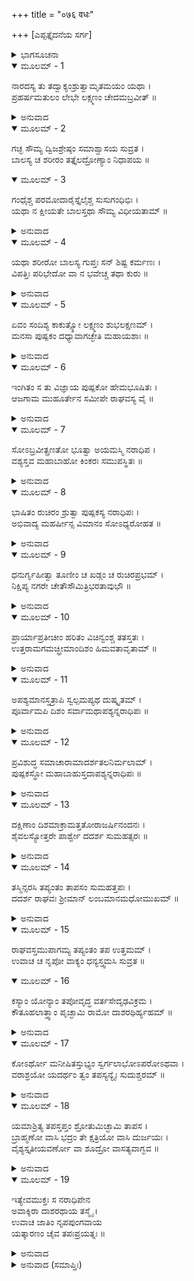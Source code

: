 +++
title = "०७६ वधः"

+++
[ಎಪ್ಪತ್ತೈದನೆಯ ಸರ್ಗ]



<details><summary>ಭಾಗಸೂಚನಾ</summary>

ದುಷ್ಕರ್ಮಿಗಳನ್ನು ಹುಡುಕಲು ಪುಷ್ಪಕವಿಮಾನದಿಂದ ರಾಜ್ಯದ ಎಲ್ಲೆಡೆಗಳಲ್ಲಿಯೂ ಶ್ರೀರಾಮನ ಸಂಚಾರ, ಎಲ್ಲೆಡೆ ಸತ್ಕರ್ಮಿಗಳನ್ನೇ ಕಂಡು, ದಕ್ಷಿಣ ದಿಕ್ಕಿನಲ್ಲಿ ಪ್ರಯಾಣ ಮಾಡುತ್ತಾ ಶೂದ್ರತಪಸ್ವಿಯೊಬ್ಬನ ಬಳಿಗೆ ಹೋದುದು
</details>

<details open><summary>ಮೂಲಮ್ - 1</summary>

ನಾರದಸ್ಯ ತು ತದ್ವಾಕ್ಯಂಶ್ರುತ್ವಾಮೃತಮಯಂ ಯಥಾ ।  
ಪ್ರಹರ್ಷಮತುಲಂ ಲೇಭೇ ಲಕ್ಷ್ಮಣಂ ಚೇದಮಬ್ರವೀತ್ ॥
</details>

<details><summary>ಅನುವಾದ</summary>

ನಾರದರ ಅಮೃತಮಯ ಮಾತುಗಳನ್ನು ಕೇಳಿ ಶ್ರೀರಾಮನಿಗೆ ಅಪಾರ ಆನಂದ ಪ್ರಾಪ್ತವಾಗಿ, ಲಕ್ಷ್ಮಣನಲ್ಲಿ ಈ ಪ್ರಕಾರ ಹೇಳಿದನು.॥1॥
</details>

<details open><summary>ಮೂಲಮ್ - 2</summary>

ಗಚ್ಛ ಸೌಮ್ಯ ದ್ವಿಜಶ್ರೇಷ್ಠಂ ಸಮಾಶ್ವಾಸಯ ಸುವ್ರತ ।  
ಬಾಲಸ್ಯ ಚ ಶರೀರಂ ತತ್ತೈಲದ್ರೋಣ್ಯಾಂ ನಿಧಾಪಯ ॥
</details>

<details open><summary>ಮೂಲಮ್ - 3</summary>

ಗಂಧೈಶ್ಚ ಪರಮೋದಾರೈಸ್ತೈಲೈಶ್ಚ ಸುಸುಗಂಧಿಭಿಃ ।  
ಯಥಾ ನ ಕ್ಷೀಯತೇ ಬಾಲಸ್ತಥಾ ಸೌಮ್ಯ ವಿಧೀಯತಾಮ್ ॥
</details>

<details><summary>ಅನುವಾದ</summary>

ಸೌಮ್ಯ ! ಹೋಗು, ಸುವ್ರತನಾದ ಆ ಬ್ರಾಹ್ಮಣನಿಗೆ ಸಾಂತ್ವನಪಡಿಸಿ, ಅವನ ಬಾಲಕನ ಶರೀರವನ್ನು ಉತ್ತಮ ಸುಗಂಧಯುಕ್ತ ಎಣ್ಣೆ ತುಂಬಿದ ಮರದ ದೋಣಿಯಲ್ಲಿ ಮುಳುಗಿಸಿ ಇಡಿಸು. ಅದರಿಂದ ಬಾಲಕನ ಶರೀರ ವಿಕೃತ ಅಥವಾ ನಾಶವಾಗದಂತೆ ವ್ಯವಸ್ಥೆ ಮಾಡು.॥2-3॥
</details>

<details open><summary>ಮೂಲಮ್ - 4</summary>

ಯಥಾ ಶರೀರೋ ಬಾಲಸ್ಯ ಗುಪ್ತಃ ಸನ್ ಶಿಷ್ಟ ಕರ್ಮಣಃ ।  
ವಿಪತ್ತಿಃ ಪರಿಭೇದೋ ವಾ ನ ಭವೇಚ್ಚ ತಥಾ ಕುರು ॥
</details>

<details><summary>ಅನುವಾದ</summary>

ಶುಭಕರ್ಮ ಮಾಡುವ ಈ ಬಾಲಕನ ಶರೀರವು ಸುರಕ್ಷಿತವಾಗಿದ್ದು, ನಾಶವಾಗದಂತೆ ನೋಡಿಕೋ.॥4॥
</details>

<details open><summary>ಮೂಲಮ್ - 5</summary>

ಏವಂ ಸಂದಿಶ್ಯ ಕಾಕುತ್ಸ್ಥೋ ಲಕ್ಷ್ಮಣಂ ಶುಭಲಕ್ಷಣಮ್ ।  
ಮನಸಾ ಪುಷ್ಪಕಂ ದಧ್ಯಾವಾಗಚ್ಛೇತಿ ಮಹಾಯಶಾಃ ॥
</details>

<details><summary>ಅನುವಾದ</summary>

ಶುಭಲಕ್ಷಣ ಲಕ್ಷ್ಮಣನಿಗೆ ಹೀಗೆ ಹೇಳಿ ಮಹಾಯಶಸ್ವೀ ಶ್ರೀರಘುನಾಥನು ಮನಸ್ಸಿನಲ್ಲಿ ಪುಷ್ಪಕವಿಮಾನವನ್ನು ನೆನೆದು ಹೇಳಿದನು - ಬಂದು ಬಿಡು.॥5॥
</details>

<details open><summary>ಮೂಲಮ್ - 6</summary>

ಇಂಗಿತಂ ಸ ತು ವಿಜ್ಞಾಯ ಪುಷ್ಪಕೋ ಹೇಮಭೂಷಿತಃ ।  
ಆಜಗಾಮ ಮುಹೂರ್ತೇನ ಸಮೀಪೇ ರಾಘವಸ್ಯ ವೈ ॥
</details>

<details><summary>ಅನುವಾದ</summary>

ಶ್ರೀರಾಮಚಂದ್ರನ ಅಭಿಪ್ರಾಯ ತಿಳಿದು ಸುವರ್ಣಭೂಷಿತ ಪುಷ್ಪಕವಿಮಾನವು ಒಂದೇ ಮುಹೂರ್ತದಲ್ಲಿ ಅವನ ಬಳಿಗೆ ಬಂದು ಬಿಟ್ಟಿತು.॥6॥
</details>

<details open><summary>ಮೂಲಮ್ - 7</summary>

ಸೋಽಬ್ರವೀತ್ಪ್ರಣತೋ ಭೂತ್ವಾ ಅಯಮಸ್ಮಿ ನರಾಧಿಪ ।  
ವಶ್ಯಸ್ತವ ಮಹಾಬಾಹೋ ಕಿಂಕರಃ ಸಮುಪಸ್ಥಿತಃ ॥
</details>

<details><summary>ಅನುವಾದ</summary>

ಬಂದು ನತಮಸ್ತಕವಾಗಿ ಹೇಳಿತು - ನರೇಶ್ವರ! ಇದೋ ನಾನು ಬಂದಿದ್ದೇನೆ. ಮಹಾಬಾಹೋ! ನಾನು ಸದಾ ನಿಮ್ಮ ಅಧೀನದಲ್ಲಿರುವ ಕಿಂಕರನಾಗಿದ್ದೇನೆ. ನಿಮ್ಮ ಸೇವೆಯಲ್ಲಿ ಉಪಸ್ಥಿತನಾಗಿದ್ದೇನೆ.॥7॥
</details>

<details open><summary>ಮೂಲಮ್ - 8</summary>

ಭಾಷಿತಂ ರುಚಿರಂ ಶ್ರುತ್ವಾ ಪುಷ್ಪಕಸ್ಯ ನರಾಧಿಪಃ ।  
ಅಭಿವಾದ್ಯ ಮಹರ್ಷೀನ್ಸ ವಿಮಾನಂ ಸೋಽಧ್ಯರೋಹತ ॥
</details>

<details><summary>ಅನುವಾದ</summary>

ಪುಷ್ಪಕ ವಿಮಾನದ ಈ ಮನೋಹರ ಮಾತನ್ನು ಕೇಳಿ ಮಹಾರಾಜ ಶ್ರೀರಾಮನು ಮಹರ್ಷಿಗಳಿಗೆ ಪ್ರಣಾಮ ಮಾಡಿ, ಆ ವಿಮಾನವನ್ನು ಹತ್ತಿದನು.॥8॥
</details>

<details open><summary>ಮೂಲಮ್ - 9</summary>

ಧನುರ್ಗೃಹೀತ್ವಾ ತೂಣೀಂ ಚ ಖಡ್ಗಂ ಚ ರುಚಿರಪ್ರಭಮ್ ।  
ನಿಕ್ಷಿಪ್ಯ ನಗರೇ ಚೇತೌಸೌಮಿತ್ರಿಭರತಾವುಭೌ ॥
</details>

<details><summary>ಅನುವಾದ</summary>

ಅವನು ಧನುಷ್ಯ, ಬಾಣಗಳು ತುಂಬಿದ ಎರಡು ಬತ್ತಳಿಕೆ ಮತ್ತು ಒಂದು ಹೊಳೆಯುತ್ತಿರುವ ಖಡ್ಗವನ್ನು ಕೈಲೆತ್ತಿಕೊಂಡು, ಲಕ್ಷ್ಮಣ, ಭರತರನ್ನು ನಗರ ರಕ್ಷಣೆಗೆ ನಿಯಮಿಸಿ, ಅಲ್ಲಿಂದ ಹೊರಟನು.॥9॥
</details>

<details open><summary>ಮೂಲಮ್ - 10</summary>

ಪ್ರಾರ್ಯಾಪ್ರತೀಚೀಂ ಹರಿತಂ ವಿಚಿನ್ವಂಶ್ಚ ತತಸ್ತತಃ ।  
ಉತ್ತರಾಮಗಮಚ್ಛ್ರೀಮಾಂದಿಶಂ ಹಿಮವತಾವೃತಾಮ್ ॥
</details>

<details><summary>ಅನುವಾದ</summary>

ಶ್ರೀಮಾನ್ ರಾಮನು ಮೊದಲು ಅತ್ತ-ಇತ್ತ ಹುಡುಕುತ್ತಾ ಪಶ್ಚಿಮ ದಿಕ್ಕಿಗೆ ಹೋದನು. ಮತ್ತೆ ಹಿಮಾಲಯ ಆವೃತವಾದ ಉತ್ತರ ದಿಕ್ಕಿಗೆ ಹೋದನು.॥10॥
</details>

<details open><summary>ಮೂಲಮ್ - 11</summary>

ಅಪಶ್ಯಮಾನಸ್ತತ್ರಾಪಿ ಸ್ವಲ್ಪಮಪ್ಯಥ ದುಷ್ಕೃತಮ್ ।  
ಪೂರ್ವಾಮಪಿ ದಿಶಂ ಸರ್ವಾಮಥಾಪಶ್ಯನ್ನರಾಧಿಪಃ ॥
</details>

<details><summary>ಅನುವಾದ</summary>

ಆ ಎರಡೂ ದಿಕ್ಕುಗಳಲ್ಲಿ ಎಲ್ಲಿಯೂ ಸ್ವಲ್ಪವೂ ದುಷ್ಕರ್ಮ ಕಂಡು ಬಂದಿಲ್ಲ. ಆಗ ನರೇಶ್ವರ ಶ್ರೀರಾಮನು ಪೂರ್ವದಿಕ್ಕನ್ನು ನಿರೀಕ್ಷಿಸಿದನು.॥11॥
</details>

<details open><summary>ಮೂಲಮ್ - 12</summary>

ಪ್ರವಿಶುದ್ಧ ಸಮಾಚಾರಾಮಾದರ್ಶತಲನಿರ್ಮಲಾಮ್ ।  
ಪುಷ್ಪಕಸ್ಥೋ ಮಹಾಬಾಹುಸ್ತದಾಪಶ್ಯನ್ನರಾಧಿಪಃ ॥
</details>

<details><summary>ಅನುವಾದ</summary>

ಪುಷ್ಪಕದಲ್ಲಿ ಕುಳಿತು ಮಹಾಬಾಹು ರಾಜಾ ಶ್ರೀರಾಮನು ಅಲ್ಲಿಯೂ ಶುದ್ಧ ಸದಾಚಾರ ಪಾಲನೆ ಆಗುತ್ತಿತ್ತು. ಆ ದಿಕ್ಕೂ ಕೂಡ ಕನ್ನಡಿಯಂತೆ ನಿರ್ಮಲವಾಗಿ ಕಂಡಿತು.॥12॥
</details>

<details open><summary>ಮೂಲಮ್ - 13</summary>

ದಕ್ಷಿಣಾಂ ದಿಶಮಾಕ್ರಾಮತ್ತತೋರಾಜರ್ಷಿನಂದನಃ ।  
ಶೈವಲಸ್ಯೋತ್ತರೇ ಪಾರ್ಶ್ವೇ ದದರ್ಶ ಸುಮಹತ್ಸರಃ ॥
</details>

<details><summary>ಅನುವಾದ</summary>

ಆಗ ರಾಜರ್ಷಿನಂದನ ಶ್ರೀರಾಮನು ದಕ್ಷಿಣ ದಿಕ್ಕಿಗೆ ಹೋದನು. ಅಲ್ಲಿ ಶೈವಲ ಪರ್ವತದ ಉತ್ತರ ಭಾಗದಲ್ಲಿ ಒಂದು ಮಹಾಸರೋವರ ಕಂಡು ಬಂತು.॥13॥
</details>

<details open><summary>ಮೂಲಮ್ - 14</summary>

ತಸ್ಮಿನ್ಸರಸಿ ತಪ್ಯಂತಂ ತಾಪಸಂ ಸುಮಹತ್ತಪಃ ।  
ದದರ್ಶ ರಾಘವಃ ಶ್ರೀಮಾನ್ ಲಂಬಮಾನಮಧೋಮುಖಮ್ ॥
</details>

<details><summary>ಅನುವಾದ</summary>

ಆ ಸರೋವರದ ತೀರದಲ್ಲಿ ಒಬ್ಬ ತಪಸ್ವೀ ಭಾರೀ ತಪಸ್ಸು ಮಾಡುತ್ತಿದ್ದನು. ಅವನು ಕೆಳಮುಖವಾಗಿ ನೇತಾಡುತ್ತಿದ್ದನು. ಶ್ರೀರಾಮನು ಅವನನ್ನು ನೋಡಿದನು.॥14॥
</details>

<details open><summary>ಮೂಲಮ್ - 15</summary>

ರಾಘವಸ್ತಮುಪಾಗಮ್ಯ ತಪ್ಯಂತಂ ತಪ ಉತ್ತಮಮ್ ।  
ಉವಾಚ ಚ ನೃಪೋ ವಾಕ್ಯಂ ಧನ್ಯಸ್ತ್ವಮಸಿ ಸುವ್ರತ ॥
</details>

<details open><summary>ಮೂಲಮ್ - 16</summary>

ಕಸ್ಯಾಂ ಯೋನ್ಯಾಂ ತಪೋವೃದ್ಧ ವರ್ತಸೇದೃಢವಿಕ್ರಮ ।  
ಕೌತೂಹಲಾತ್ತ್ವಾಂ ಪೃಚ್ಛಾಮಿ ರಾಮೋ ದಾಶರಥಿರ್ಹ್ಯಹಮ್ ॥
</details>

<details><summary>ಅನುವಾದ</summary>

ನೋಡಿ ರಾಜಾ ಶ್ರೀರಘುನಾಥನು ಉಗ್ರತಪಸ್ಸು ಮಾಡುತ್ತಿರುವ ಆ ತಪಸ್ವಿಯ ಬಳಿಗೆ ಹೋದನು ಹಾಗೂ ನುಡಿದನು - ಉತ್ತಮ ವ್ರತವನ್ನು ಪಾಲಿಸುವ ತಾಪಸನೇ ! ನೀನು ಧನ್ಯನಾಗಿರುವೆ. ತಪಸ್ಸಿನಲ್ಲಿ ನಿಷ್ಣಾತನಾದ ಪರಾಕ್ರಮಿ ಪುರುಷನೇ! ನೀನು ಯಾವ ಜಾತಿಯಲ್ಲಿ ಹುಟ್ಟಿರುವೆ? ನಾನು ದಶರಥಕುಮಾರ ರಾಮನು ನಿನ್ನ ಪರಿಚಯ ತಿಳಿಯಲು ಕುತೂಹಲಿಯಾಗಿ ಇದನ್ನು ಕೇಳುತ್ತಿದ್ದೇನೆ.॥15-16॥
</details>

<details open><summary>ಮೂಲಮ್ - 17</summary>

ಕೋಽರ್ಥೋ ಮನೀಷಿತಸ್ತುಭ್ಯಂ ಸ್ವರ್ಗಲಾಭೋಽಪರೋಽಥವಾ ।  
ವರಾಶ್ರಯೋ ಯದರ್ಥಂ ತ್ವಂ ತಪಸ್ಯನ್ಯೈಃ ಸುದುಶ್ಚರಮ್ ॥
</details>

<details><summary>ಅನುವಾದ</summary>

ನಿನಗೆ ಯಾವ ವಸ್ತುವನ್ನು ಪಡೆಯಲು ಇಚ್ಛೆ ಇದೆ? ತಪಸ್ಸಿನಿಂದ ಸಂತುಷ್ಟವಾದ ದೇವತೆಯಲ್ಲಿ ವರವಾಗಿ ನೀನು ಏನನ್ನು ಪಡೆಯಲು ಬಯಸುವೆ? ಸ್ವರ್ಗ ಅಥವಾ ಬೇರೆ ವಸ್ತು? ಯಾವ ಪದಾರ್ಥಕ್ಕಾಗಿ ಬೇರೆಯವರಿಗೆ ದುಷ್ಕರವಾದ ಇಂತಹ ಕಠೋರ ತಪಸ್ಸು ಮಾಡುತ್ತಿರುವೆ.॥17॥
</details>

<details open><summary>ಮೂಲಮ್ - 18</summary>

ಯಮಾಶ್ರಿತ್ಯ ತಪಸ್ತಪ್ತಂ ಶ್ರೋತುಮಿಚ್ಛಾಮಿ ತಾಪಸ ।  
ಬ್ರಾಹ್ಮಣೋ ವಾಸಿ ಭದ್ರಂ ತೇ ಕ್ಷತ್ರಿಯೋ ವಾಸಿ ದುರ್ಜಯಃ ।  
ವೈಶ್ಯಸ್ತೃತೀಯವರ್ಣೋ ವಾ ಶೂದ್ರೋ ವಾಸತ್ಯವಾಗ್ಭವ ॥
</details>

<details><summary>ಅನುವಾದ</summary>

ತಾಪಸನೇ! ಯಾವ ವಸ್ತುವಿಗಾಗಿ ನೀನು ತಪಸ್ಸಿಗೆ ತೊಡಗಿರುವೆಯೋ ಅದನ್ನು ಕೇಳಲು ನಾನು ಬಯಸುತ್ತಿದ್ದೇನೆ. ಅಲ್ಲದೆ ನೀನು ಬ್ರಾಹ್ಮಣನೋ ಅಥವಾ ದುರ್ಜಯ ಕ್ಷತ್ರಿಯನೋ ಅದನ್ನು ತಿಳಿಸು. ಮೂರನೆಯ ವರ್ಣದ ವೈಶ್ಯನೋ, ಶೂದ್ರನೋ? ಸರಿಯಾಗಿ ತಿಳಿಸು. ನಿನಗೆ ಒಳ್ಳೆಯದಾಗಲಿ.॥18॥
</details>

<details open><summary>ಮೂಲಮ್ - 19</summary>

ಇತ್ಯೇವಮುಕ್ತಃ ಸ ನರಾಧಿಪೇನ  
ಅವಾಕ್ಶಿರಾ ದಾಶರಥಾಯ ತಸ್ಮೈ ।  
ಉವಾಚ ಜಾತಿಂ ನೃಪಪುಂಗವಾಯ  
ಯತ್ಕಾರಣಂ ಚೈವ ತಪಃಪ್ರಯತ್ನಃ ॥
</details>

<details><summary>ಅನುವಾದ</summary>

ಮಹಾರಾಜ ಶ್ರೀರಾಮನು ಹೀಗೆ ಕೇಳಿದಾಗ ತಲೆಕೆಳಗಾಗಿ ನೇತಾಡುತ್ತಿರುವ ಆತಪಸ್ವಿಯು ಆ ನೃಪಶ್ರೇಷ್ಠ ದಶರಥನಂದನ ಶ್ರೀರಾಮನಲ್ಲಿ ತನ್ನ ಜಾತಿಯ ಪರಿಚಯ ಕೊಟ್ಟು, ಯಾವ ಉದ್ದೇಶದಿಂದ ಅವನು ತಪಸ್ಸಿಗಾಗಿ ಪ್ರಯತ್ನಿಸುತ್ತಿದ್ದನೋ, ಅದನ್ನು ತಿಳಿಸಿದನು.॥19॥
</details>

<details><summary>ಅನುವಾದ (ಸಮಾಪ್ತಿಃ)</summary>

ಶ್ರೀವಾಲ್ಮೀಕಿ ವಿರಚಿತ ಆರ್ಷರಾಮಾಯಣ ಆದಿಕಾವ್ಯದ ಉತ್ತರ ಕಾಂಡದಲ್ಲಿ ಎಪ್ಪತ್ತೈದನೆಯ ಸರ್ಗ ಪೂರ್ಣವಾಯಿತು. ॥75॥
</details>
